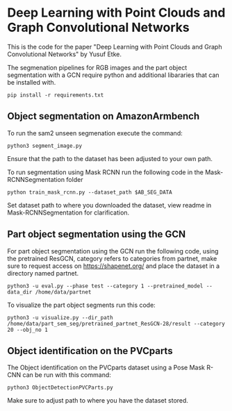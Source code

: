 # Deep Learning with Point Clouds and Graph Convolutional Networks
This is the code for the paper "Deep Learning with Point Clouds and Graph
Convolutional Networks" by Yusuf Etke.

The segmenation pipelines for RGB images and the part object segmentation with a GCN require python and additional libararies that can be installed with.

	pip install -r requirements.txt

## Object segmentation on AmazonArmbench

To run the sam2 unseen segmenation execute the command:

	python3 segment_image.py

Ensure that the path to the dataset has been adjusted to your own path.

To run segmentation using Mask RCNN run the following code in the Mask-RCNNSegmentation folder

	python train_mask_rcnn.py --dataset_path $AB_SEG_DATA
	
Set dataset path to where you downloaded the dataset, view readme in Mask-RCNNSegmentation for clarification.

## Part object segmentation using the GCN
For part object segmentation using the GCN run the following code, using the pretrained ResGCN, category refers to categories from partnet, make sure to request access on https://shapenet.org/ and place the dataset in a directory named partnet.

	python3 -u eval.py --phase test --category 1 --pretrained_model --data_dir /home/data/partnet

To visualize the part object segments run this code:

	python3 -u visualize.py --dir_path /home/data/part_sem_seg/pretrained_partnet_ResGCN-28/result --category 20 --obj_no 1
	
## Object identification on the PVCparts
The Object identification on the PVCparts dataset using a Pose Mask R-CNN can be run with this command:

	python3 ObjectDetectionPVCParts.py

Make sure to adjust path to where you have the dataset stored.
